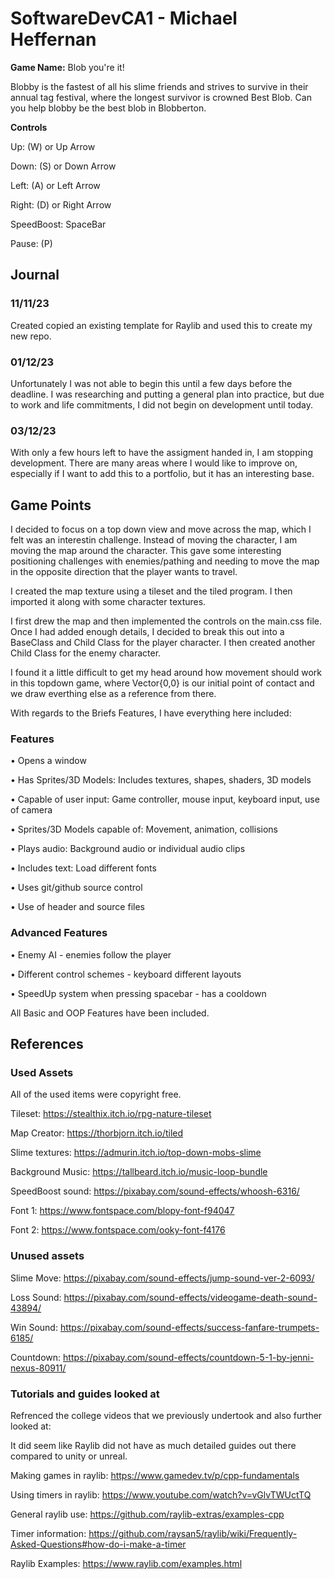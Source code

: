 # SoftwareDevCA1 - Michael Heffernan

**Game Name:** Blob you're it!

Blobby is the fastest of all his slime friends and strives to survive in their annual tag festival, where the longest survivor is crowned Best Blob. Can you help blobby be the best blob in Blobberton.

**Controls**

Up: (W) or Up Arrow

Down: (S) or Down Arrow

Left: (A) or Left Arrow

Right: (D) or Right Arrow

SpeedBoost: SpaceBar

Pause: (P)

## Journal

### 11/11/23
Created copied an existing template for Raylib and used this to create my new repo.

### 01/12/23
Unfortunately I was not able to begin this until a few days before the deadline. I was researching and putting a general plan into practice, but due to work and life commitments, I did not begin on development until today.

### 03/12/23
With only a few hours left to have the assigment handed in, I am stopping development. There are many areas where I would like to improve on, especially if I want to add this to a portfolio, but it has an interesting base.

## Game Points

I decided to focus on a top down view and move across the map, which I felt was an interestin challenge. Instead of moving the character, I am moving the map around the character. This gave some interesting positioning challenges with enemies/pathing and needing to move the map in the opposite direction that the player wants to travel.

I created the map texture using a tileset and the tiled program. I then imported it along with some character textures.

I first drew the map and then implemented the controls on the main.css file. Once I had added enough details, I decided to break this out into a BaseClass and Child Class for the player character. I then created another Child Class for the enemy character.

I found it a little difficult to get my head around how movement should work in this topdown game, where Vector{0,0} is our initial point of contact and we draw everthing else as a reference from there. 

With regards to the Briefs Features, I have everything here included:
### Features

•	Opens a window 

•	Has Sprites/3D Models: Includes textures, shapes, shaders, 3D models 

•	Capable of user input: Game controller, mouse input, keyboard input, use of camera 

•	Sprites/3D Models capable of: Movement, animation, collisions 

•	Plays audio: Background audio or individual audio clips 

•	Includes text: Load different fonts 

•	Uses git/github source control

•	Use of header and source files

### Advanced Features
•	Enemy AI  - enemies follow the player

•	Different control schemes - keyboard different layouts

•	SpeedUp system when pressing spacebar - has a cooldown


All Basic and OOP Features have been included.

## References

### Used Assets
All of the used items were copyright free.

Tileset: https://stealthix.itch.io/rpg-nature-tileset 

Map Creator: https://thorbjorn.itch.io/tiled

Slime textures: https://admurin.itch.io/top-down-mobs-slime

Background Music:  https://tallbeard.itch.io/music-loop-bundle

SpeedBoost sound: https://pixabay.com/sound-effects/whoosh-6316/

Font 1: https://www.fontspace.com/blopy-font-f94047

Font 2: https://www.fontspace.com/ooky-font-f4176

### Unused assets

Slime Move: https://pixabay.com/sound-effects/jump-sound-ver-2-6093/

Loss Sound: https://pixabay.com/sound-effects/videogame-death-sound-43894/

Win Sound: https://pixabay.com/sound-effects/success-fanfare-trumpets-6185/

Countdown: https://pixabay.com/sound-effects/countdown-5-1-by-jenni-nexus-80911/

### Tutorials and guides looked at

Refrenced the college videos that we previously undertook and also further looked at:

It did seem like Raylib did not have as much detailed guides out there compared to unity or unreal.

Making games in raylib: https://www.gamedev.tv/p/cpp-fundamentals

Using timers in raylib: https://www.youtube.com/watch?v=vGlvTWUctTQ

General raylib use: https://github.com/raylib-extras/examples-cpp

Timer information: https://github.com/raysan5/raylib/wiki/Frequently-Asked-Questions#how-do-i-make-a-timer

Raylib Examples: https://www.raylib.com/examples.html